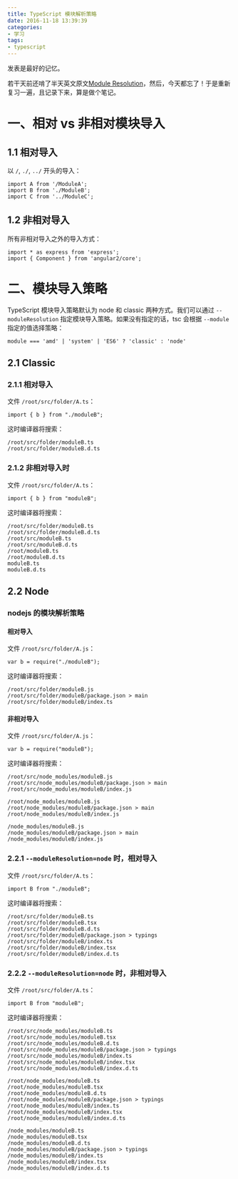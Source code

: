 ```yaml
---
title: TypeScript 模块解析策略
date: 2016-11-18 13:39:39
categories:
- 学习
tags:
- typescript
---
```

发表是最好的记忆。
<!-- more -->

若干天前还啃了半天英文原文[Module Resolution](http://www.typescriptlang.org/docs/handbook/module-resolution.html)，然后，今天都忘了！于是重新复习一遍，且记录下来，算是做个笔记。

# 一、相对 vs 非相对模块导入

## 1.1 相对导入

以 `/`, `./`, `../` 开头的导入：

```
import A from '/ModuleA';
import B from './ModuleB';
import C from '../ModuleC';
```

## 1.2 非相对导入

所有非相对导入之外的导入方式：

```
import * as express from 'express';
import { Component } from 'angular2/core';
```

# 二、模块导入策略

TypeScript 模块导入策略默认为 node 和 classic 两种方式。我们可以通过 `--moduleResolution` 指定模块导入策略。如果没有指定的话，tsc 会根据 `--module` 指定的值选择策略：

```
module === 'amd' | 'system' | 'ES6' ? 'classic' : 'node'
```

## 2.1 Classic

### 2.1.1 相对导入

文件 `/root/src/folder/A.ts`：

```
import { b } from "./moduleB";
```

这时编译器将搜索：

```
/root/src/folder/moduleB.ts
/root/src/folder/moduleB.d.ts
```

### 2.1.2 非相对导入时

文件 `/root/src/folder/A.ts`：

```
import { b } from "moduleB";
```

这时编译器将搜索：

```
/root/src/folder/moduleB.ts
/root/src/folder/moduleB.d.ts
/root/src/moduleB.ts
/root/src/moduleB.d.ts
/root/moduleB.ts
/root/moduleB.d.ts
moduleB.ts
moduleB.d.ts
```

## 2.2 Node 

### nodejs 的模块解析策略

#### 相对导入

文件 `/root/src/folder/A.js`：

```
var b = require("./moduleB");
```

这时编译器将搜索：

```
/root/src/folder/moduleB.js
/root/src/folder/moduleB/package.json > main
/root/src/folder/moduleB/index.ts
```

#### 非相对导入

文件 `/root/src/folder/A.js`：

```
var b = require("moduleB");
```

这时编译器将搜索：

```
/root/src/node_modules/moduleB.js
/root/src/node_modules/moduleB/package.json > main
/root/src/node_modules/moduleB/index.js
```

```
/root/node_modules/moduleB.js
/root/node_modules/moduleB/package.json > main
/root/node_modules/moduleB/index.js
```

```
/node_modules/moduleB.js
/node_modules/moduleB/package.json > main
/node_modules/moduleB/index.js
```

### 2.2.1 `--moduleResolution=node` 时，相对导入

文件 `/root/src/folder/A.ts`：

```
import B from "./moduleB";
```

这时编译器将搜索：

```
/root/src/folder/moduleB.ts
/root/src/folder/moduleB.tsx
/root/src/folder/moduleB.d.ts
/root/src/folder/moduleB/package.json > typings
/root/src/folder/moduleB/index.ts
/root/src/folder/moduleB/index.tsx
/root/src/folder/moduleB/index.d.ts
```

### 2.2.2 `--moduleResolution=node` 时，非相对导入

文件 `/root/src/folder/A.ts`：

```
import B from "moduleB";
```

这时编译器将搜索：
```
/root/src/node_modules/moduleB.ts
/root/src/node_modules/moduleB.tsx
/root/src/node_modules/moduleB.d.ts
/root/src/node_modules/moduleB/package.json > typings
/root/src/node_modules/moduleB/index.ts
/root/src/node_modules/moduleB/index.tsx
/root/src/node_modules/moduleB/index.d.ts
```

```
/root/node_modules/moduleB.ts
/root/node_modules/moduleB.tsx
/root/node_modules/moduleB.d.ts
/root/node_modules/moduleB/package.json > typings
/root/node_modules/moduleB/index.ts
/root/node_modules/moduleB/index.tsx
/root/node_modules/moduleB/index.d.ts
```

```
/node_modules/moduleB.ts
/node_modules/moduleB.tsx
/node_modules/moduleB.d.ts
/node_modules/moduleB/package.json > typings
/node_modules/moduleB/index.ts
/node_modules/moduleB/index.tsx
/node_modules/moduleB/index.d.ts
```